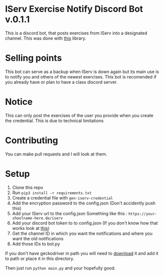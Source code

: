 # IServ Exercise Notify Discord Bot  v.0.1.1

This is a discord bot, that posts exercises from IServ into a designated channel.
This was done with [this](https://github.com/RedstoneMedia/auto-iserv) library.

# Selling points
This bot can serve as a backup when IServ is down again but its main use is to notify you and others of the newest exercises.
This bot is recomended if you already have or plan to have a class discord server.

# Notice
This can only post the exercises of the user you provide when you create the credential.
This is due to technical limitations

# Contributing
You can make pull requests and I will look at them.

# Setup
1. Clone this repo
2. Run `pip3 install -r requirements.txt`
3. Create a credential file with `gen-iserv-credential`
4. Add the encryption password to the config.json (Don't accidently push this)
5. Add your IServ url to the config.json Something like this : `https://your-shoolname-here.de/iserv`
6. Add your discord bot token to to config.json (If you don't know how that works look at [this](https://www.writebots.com/discord-bot-token/))
7. Get the channel ID in which you want the notifications and where you want the old notifications
8. Add those IDs to bot.py


If you don't have geckodriver in path you will need to [download](https://github.com/mozilla/geckodriver/releases) it and add it to path or place it in this directory.

Then just run `python main.py` and your hopefully good.
